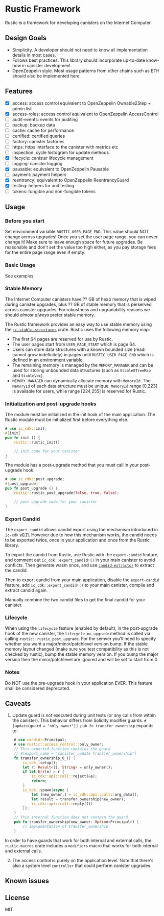 # Rustic Framework
Rustic is a framework for developing canisters on the Internet Computer.

## Design Goals
- Simplicity. A developer should not need to know all implementation details in most cases.
- Follows best practices. This library should incorporate up-to-date know-how in canister development.
- OpenZeppelin style. Most usage patterns from other chains such as ETH should also be implemented here.

## Features
- [x] access: access control equivalent to OpenZeppelin Ownable2Step + admin list
- [x] access-roles: access control equivalent to OpenZeppelin AccessControl
- [ ] audit-events: events for auditing
- [ ] backup: backup data
- [ ] cache: cache for performance
- [ ] certified: certified queries
- [ ] factory: canister factories
- [ ] https: https interface to the canister with metrics etc
- [ ] inspection: cycle histogram for update methods
- [x] lifecycle: canister lifecycle management
- [ ] logging: canister logging
- [x] pausable: equivalent to OpenZeppelin Pausable
- [ ] payment: payment helpers
- [x] reentrancy: equivalent to OpenZeppelin ReentrancyGuard
- [x] testing: helpers for unit testing
- [ ] tokens: fungible and non-fungible tokens

## Usage
### Before you start
Set environment variable `RUSTIC_USER_PAGE_END`. This value should NOT change across upgrades!
Once you set the user page range, you can never change it! Make sure to leave enough space for future upgrades. Be reasonable and don't set the value too high either, as you pay storage fees for the entire page range even if empty.

### Basic Usage
See examples.

### Stable Memory
The Internet Computer canisters have ?? GB of heap memory that is wiped during canister upgrades, plus ?? GB of stable memory that is perserved across canister upgrades. For robustness and upgradability reasons we should *almost always* prefer stable memory.

The Rustic framework provides an easy way to use stable memory using the [`ic-stable-structures`](https://docs.rs/ic-stable-structures/latest/ic_stable_structures/) crate. Rustic uses the following memory map:
- The first 64 pages are reserved for use by Rustic.
- The user pages start from `USER_PAGE_START` which is page 64.
- Users can store data structures with a known bounded size (read: cannot grow indefinitely) in pages until `RUSTIC_USER_PAGE_END` which is defined in an environment variable.
- The remaining memory is managed by the `MEMORY_MANAGER` and can be used for storing unbounded data structures (such as `StableBTreeMap` and `StableVec`).
- `MEMORY_MANAGER` can dynamically allocate memory with `MemoryId`. The `MemoryId` of each data structure must be unique. `MemoryId` range [0,223] is available for users, while range [224,255] is reserved for Rustic.

### Initialization and post-upgrade hooks
The module must be initialized in the init hook of the main application. The Rustic module must be initialized first before everything else.

```rust
# use ic_cdk::init;
#[init]
pub fn init () {
    rustic::rustic_init();

    // init code for your canister
}
```

The module has a post-upgrade method that you must call in your post-upgrade hook.
```rust
# use ic_cdk::post_upgrade;
#[post_upgrade]
pub fn post_upgrade () {
    rustic::rustic_post_upgrade(false, true, false);

    // post upgrade code for your canister
}
```

### Export Candid
The `export-candid` allows candid export using the mechanism introduced in `ic-cdk` [v0.11](https://github.com/dfinity/cdk-rs/blob/main/src/ic-cdk/CHANGELOG.md#0110---2023-09-18). However due to how this mechanism works, the candid needs to be exported twice, once in your application and once from the Rustic library.

To export the candid from Rustic, use Rustic with the `export-candid` feature, and comment out `ic_cdk::export_candid!()` in your main canister to avoid conflicts. Then generate wasm once, and use [`candid-extractor`](https://github.com/dfinity/cdk-rs/tree/main/src/candid-extractor) to extract the candid.

Then to export candid from your main application, disable the `export-candid` feature, add `ic_cdk::export_candid!()` to your main canister, compile and extract candid again.

Manually combine the two candid files to get the final candid for your canister.

### Lifecycle
When using the `lifecycle` feature (enabled by default), in the post-upgrade hook of the new canister, the `lifecycle_on_upgrade` method is called via calling `rustic::rustic_post_upgrade`. For the semver you'll need to specify whether you want a major/minor/patchlevel version bump. If the stable memory layout changed (make sure you test compatibility as this is not checked by rustic), bump the stable memory version. If you bump the major version then the minor/patchlevel are ignored and will be set to start from 0. 

### Notes
Do NOT use the pre-upgrade hook in your application EVER. This feature shall be considered deprecated.

## Caveats
1. Update guard is not executed during unit tests (or any calls from within the canister). This behavior differs from Solidity modifier guards.
`#[update(guard = "only_owner")] pub fn transfer_ownership` expands to:
```rust
    # use candid::Principal;
    # use rustic::access_control::only_owner;
    // This exported function contains the guard
    // #[export_name = "canister_update transfer_ownership"]
    fn transfer_ownership_0_() {
        ic_cdk::setup();
        let r: Result<(), String> = only_owner();
        if let Err(e) = r {
            ic_cdk::api::call::reject(&e);
            return;
        }
        ic_cdk::spawn(async {
            let (new_owner,) = ic_cdk::api::call::arg_data();
            let result = transfer_ownership(new_owner);
            ic_cdk::api::call::reply(())
        });
    }
    // This internal function does not contain the guard
    pub fn transfer_ownership(new_owner: Option<Principal>) {
        // implemantation of transfer_ownership
    }
```
In order to have guards that work for both internal and external calls, the `rustic-macros` crate includes a `modifiers` macro that works for both internal and external calls.

2. The access control is purely on the application level. Note that there's also a system level `controller` that could perform canister upgrades.

## Known issues

## License
MIT
